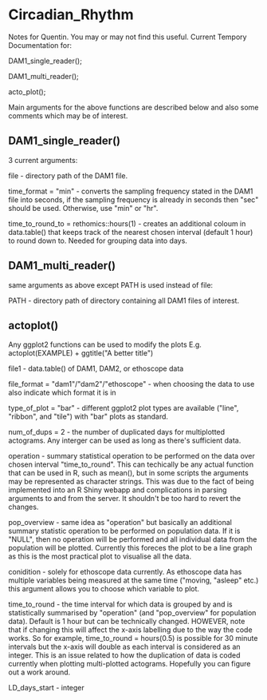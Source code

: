 # Circadian_Rhythm
Notes for Quentin. You may or may not find this useful.
Current Tempory Documentation for:

DAM1_single_reader();

DAM1_multi_reader();

acto_plot();

Main arguments for the above functions are described below and also some comments which may be of interest.
####

DAM1_single_reader()
----
3 current arguments: 

file - directory path of the DAM1 file.

time_format = "min" - converts the sampling frequency stated in the DAM1 file into seconds, if the sampling frequency is already in seconds then "sec" should be used. Otherwise, use "min" or "hr".

time_to_round_to = rethomics::hours(1) - creates an additional coloum in data.table() that keeps track of the nearest chosen interval (default 1 hour) to round down to. Needed for grouping data into days.

####

DAM1_multi_reader()
----
same arguments as above except PATH is used instead of file:

PATH - directory path of directory containing all DAM1 files of interest.

####

actoplot()
----
Any ggplot2 functions can be used to modify the plots
E.g. actoplot(EXAMPLE) + ggtitle("A better title")

file1 - data.table() of DAM1, DAM2, or ethoscope data

file_format = "dam1"/"dam2"/"ethoscope" - when choosing the data to use also indicate which format it is in 

type_of_plot = "bar" - different ggplot2 plot types are available ("line", "ribbon", and "tile") with "bar" plots as standard.

num_of_dups = 2 - the number of duplicated days for multiplotted actograms. Any interger can be used as long as there's sufficient data. 

operation - summary statistical operation to be performed on the data over chosen interval "time_to_round". This can techically be any actual function that can be used in R, such as mean(), but in some scripts the arguments may be represented as character strings. This was due to the fact of being implemented into an R Shiny webapp and complications in parsing arguments to and from the server. It shouldn't be too hard to revert the changes.

pop_overview - same idea as "operation" but basically an additional summary statistic operation to be performed on population data. If it is "NULL", then no operation will be performed and all individual data from the population will be plotted. Currently this foreces the plot to be a line graph as this is the most practical plot to visualise all the data.

conidition - solely for ethoscope data currently. As ethoscope data has multiple variables being measured at the same time ("moving, "asleep" etc.) this argument allows you to choose which variable to plot.

time_to_round - the time interval for which data is grouped by and is statistically summarised by "operation" (and "pop_overview" for population data). Default is 1 hour but can be technically changed. HOWEVER, note that if changing this will affect the x-axis labelling due to the way the code works. So for example, time_to_round = hours(0.5) is possible for 30 minute intervals but the x-axis will double as each interval is considered as an integer. This is an issue related to how the duplication of data is coded currently when plotting multi-plotted actograms. Hopefully you can figure out a work around.

LD_days_start - integer




